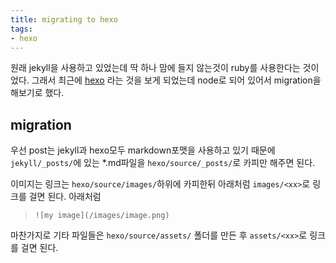 ```yaml
---
title: migrating to hexo
tags:
- hexo
---
```


원래 jekyll을 사용하고 있었는데 딱 하나 맘에 들지 않는것이 ruby를 사용한다는 것이었다. 그래서 최근에 [hexo](https://hexo.io/) 라는 것을 보게 되었는데 node로 되어 있어서 migration을 해보기로 했다.

## migration

우선 post는 jekyll과 hexo모두 markdown포맷을 사용하고 있기 때문에 `jekyll/_posts/`에 있는 *.md파일을 `hexo/source/_posts/`로 카피만 해주면 된다.

이미지는 링크는 `hexo/source/images/`하위에 카피한뒤 아래처럼 `images/<xx>`로 링크를 걸면 된다. 아래처럼

> `![my image](/images/image.png)`

마찬가지로 기타 파일들은 `hexo/source/assets/` 폴더를 만든 후 `assets/<xx>`로 링크를 걸면 된다.

##
